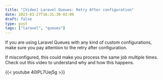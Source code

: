 ```yaml
---
title: "[Video] Laravel Queues: Retry After configuration"
date: 2023-03-27T16:31:30-03:00
draft: false
type: post
tags: ["laravel", "queues"]
---
```


If you are using Laravel Queues with any kind of custom configurations, make sure you pay attention to the retry after configuration.

If misconfigured, this could make you process the same job multiple times. Check out this video to understand why and how this happens.

{{< youtube 40lPL7Uej5g >}}
